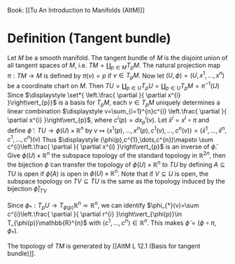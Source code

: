   Book: [[Tu An Introduction to Manifolds (AItM)]]
# Definition (Tangent bundle)
Let $M$ be a smooth manifold.
The tangent bundle of $M$ is the disjoint union of all tangent spaces of $M$, i.e. $\displaystyle TM=\coprod_{p\in M}T_{p}M$.
The natural projection map $\pi:TM\to M$ is defined by $\pi(v)=p$ if $v\in T_{p}M$.
Now let $(U,\phi)=(U,x^{1},\dots,x^{n})$ be a coordinate chart on $M$.
Then $\displaystyle TU=\coprod_{p\in U}T_{p}U=\coprod_{p\in U}T_{p}M=\pi ^{-1}(U)$
Since $\displaystyle \set*{ \left.\frac{ \partial }{ \partial x^{i} }\right\vert_{p}}$ is a basis for $T_{p}M$, each $v\in T_{p}M$ uniquely determines a linear combination $\displaystyle v=\sum_{i=1}^{n}c^{i} \left.\frac{ \partial }{ \partial x^{i} }\right\vert_{p}$, where $c^{i}(p)=dx_{p}^{i}(v)$.
Let $\bar{x}^{i}=x^{i}\circ \pi$ and define $\tilde{\phi}:TU\to \phi(U)\times \mathbb{R}^{n}$ by $v\mapsto (x^{1}(p),\dots,x^{n}(p),c^{1}(v),\dots,c^{n}(v))=(\bar{x}^{1},\dots,\bar{x}^{n},c^{1},\dots,c^{n})(v)$
Thus $\displaystyle (\phi(p),c^{1},\dots,c^{n})\mapsto \sum c^{i}\left.\frac{ \partial }{ \partial x^{i} }\right\vert_{p}$ is an inverse of $\tilde{\phi}$.
Give $\phi(U)\times \mathbb{R}^{n}$ the subspace topology of the standard topology in $\mathbb{R}^{2n}$, then the bijection $\tilde{\phi}$ can transfer the topology of $\phi(U)\times \mathbb{R}^{n}$ to $TU$ by defining $A\subseteq TU$ is open if $\tilde{\phi}(A)$ is open in $\phi(U)\times \mathbb{R}^{n}$.
Note that if $V\subseteq U$ is open, the subspace topology on $TV\subseteq TU$ is the same as the topology induced by the bijection $\tilde{\phi}|_{TV}$

Since $\phi_{*}:T_{p}U\to T_{\phi(p)}\mathbb{R}^{n}\simeq \mathbb{R}^{n}$, we can identify $\phi_{*}(v)=\sum c^{i}\left.\frac{ \partial }{ \partial r^{i} }\right\vert_{\phi(p)}\in T_{\phi(p)}\mathbb{R}^{n}$ with $\langle c^{1},\dots,c^{n}\rangle\in \mathbb{R}^{n}$.
This makes $\tilde{\phi}=(\phi \circ \pi,\phi_{*})$.

The topology of $TM$ is generated by [[AItM L 12.1 (Basis for tangent bundle)]].